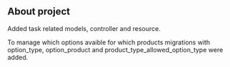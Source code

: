 ## About project

Added task related models, controller and resource.

To manage which options avaible for which products migrations with option_type, option_product and product_type_allowed_option_type were added.

